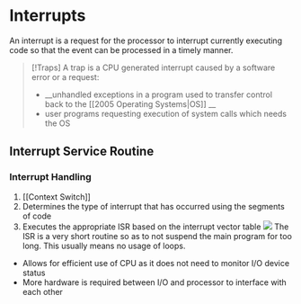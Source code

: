# Interrupts
An interrupt is a request for the processor to interrupt currently executing code so that the event can be processed in a timely manner. 

> [!Traps]
A trap is a CPU generated interrupt caused by a software error or a request:
> - __unhandled exceptions in a program used to transfer control back to the [[2005 Operating Systems|OS]] __ 
> - user programs requesting execution of system calls which needs the OS
## Interrupt Service Routine
### Interrupt Handling
1. [[Context Switch]] 
2. Determines the type of interrupt that has occurred using the segments of code
3. Executes the appropriate ISR based on the interrupt vector table
![](https://i.imgur.com/Dd7mo5y.png)
The ISR is a very short routine so as to not suspend the main program for too long. This usually means no usage of loops.
- Allows for efficient use of CPU as it does not need to monitor I/O device status
- More hardware is required between I/O and processor to interface with each other